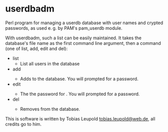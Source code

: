 # userdbadm
Perl program for managing a userdb database with user names and crypted passwords, as used e. g. by PAM's pam_userdb module.

With userdbadm, such a list can be easily maintained. It takes the database's file name as the first command line argument, then a command (one of list, add, edit and del):

* list
  * List all users in the database
* add <user>
  * Adds <user> to the database. You will prompted for a password.
* edit <user>
  * The the password for <user>. You will prompted for a password.
* del <user>
  * Removes <user> from the database.

This is software is written by Tobias Leupold <tobias.leupold@web.de>, all credits go to him.
